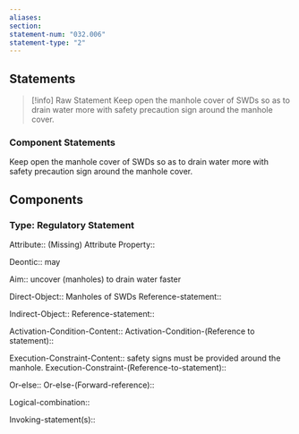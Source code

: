 ```yaml
---
aliases: 
section: 
statement-num: "032.006"
statement-type: "2"
---
```

## Statements 
> [!info] Raw Statement
> Keep open the manhole cover of SWDs so as to drain water more with safety precaution sign around the manhole cover. 
> 

### Component Statements
Keep open the manhole cover of SWDs so as to drain water more with safety precaution sign around the manhole cover. 
## Components
### Type: Regulatory Statement
Attribute:: (Missing)
	Attribute Property::

Deontic:: may

Aim:: uncover (manholes) to drain water faster

Direct-Object:: Manholes of SWDs
	Reference-statement::

Indirect-Object::
	Reference-statement::

Activation-Condition-Content::
	Activation-Condition-(Reference to statement)::

Execution-Constraint-Content:: safety signs must be provided around the manhole. 
	Execution-Constraint-(Reference-to-statement)::

Or-else::
	Or-else-(Forward-reference)::

Logical-combination::

Invoking-statement(s)::
